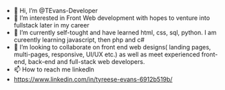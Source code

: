 - 👋 Hi, I’m @TEvans-Developer
- 👀 I’m interested in Front Web development with hopes to venture into fullstack later in my career
- 🌱 I’m currently self-tought and have learned html, css, sql, python. I am cureently learning javascript, then php and c#
- 💞️ I’m looking to collaborate on front end web designs( landing pages, multi-pages, responsive, UI/UX etc.) as well as meet experienced front-end, back-end and full-stack web developers. 
- 📫 How to reach me linkedln
- https://www.linkedin.com/in/tyreese-evans-6912b519b/

<!---
TEvans-Developer/TEvans-Developer is a ✨ special ✨ repository because its `README.md` (this file) appears on your GitHub profile.
You can click the Preview link to take a look at your changes.
--->
